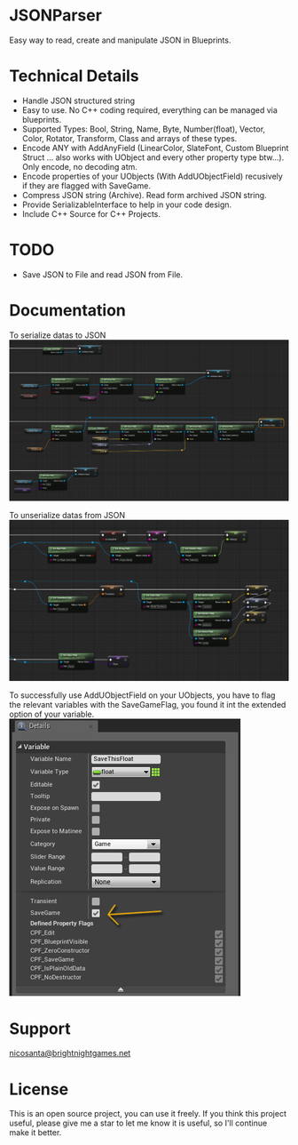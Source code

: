 # JSONParser

Easy way to read, create and manipulate JSON in Blueprints.

# Technical Details

* Handle JSON structured string
* Easy to use. No C++ coding required, everything can be managed via blueprints.
* Supported Types: Bool, String, Name, Byte, Number(float), Vector, Color, Rotator, Transform, Class and arrays of these types.
* Encode ANY with AddAnyField (LinearColor, SlateFont, Custom Blueprint Struct ... also works with UObject and every other property type btw...). Only encode, no decoding atm.
* Encode properties of your UObjects (With AddUObjectField) recusively if they are flagged with SaveGame. 
* Compress JSON string (Archive). Read form archived JSON string.
* Provide SerializableInterface to help in your code design.
* Include C++ Source for C++ Projects.

# TODO
* Save JSON to File and read JSON from File.

# Documentation
To serialize datas to JSON
![Alt serialize](Docs/serialize.png?raw=true "Serialize")

To unserialize datas from JSON
![unserialize](Docs/unserialize.png?raw=true "Unserialize")

To successfully use AddUObjectField on your UObjects, you have to flag the relevant variables with the SaveGameFlag, you found it int the extended option of your variable.
![Alt savegame](Docs/savegamevariableproperty.png?raw=true "SaveGame")

# Support
nicosanta@brightnightgames.net

# License
This is an open source project, you can use it freely. If you think this project useful, please give me a star to let me know it is useful, so I'll continue make it better.
